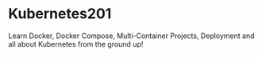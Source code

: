 # Kubernetes201
Learn Docker, Docker Compose, Multi-Container Projects, Deployment and all about Kubernetes from the ground up!
